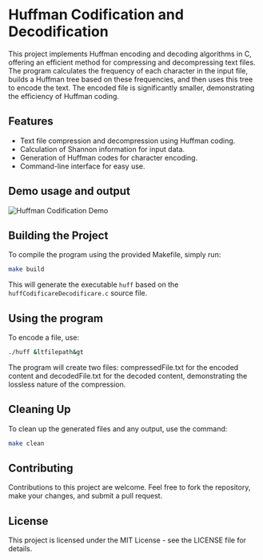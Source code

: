 # Huffman Codification and Decodification

This project implements Huffman encoding and decoding algorithms in C, offering an efficient method for compressing and decompressing text files. The program calculates the frequency of each character in the input file, builds a Huffman tree based on these frequencies, and then uses this tree to encode the text. The encoded file is significantly smaller, demonstrating the efficiency of Huffman coding.

## Features
- Text file compression and decompression using Huffman coding.
- Calculation of Shannon information for input data.
- Generation of Huffman codes for character encoding.
- Command-line interface for easy use.

## Demo usage and output

![Huffman Codification Demo](https://i.giphy.com/gw3IWyGkC0rsazTi.webp)

## Building the Project

To compile the program using the provided Makefile, simply run:

```bash
make build
```

This will generate the executable `huff` based on the `huffCodificareDecodificare.c` source file.

## Using the program

To encode a file, use:
```bash
./huff &ltfilepath&gt
```

The program will create two files: compressedFile.txt for the encoded content and decodedFile.txt for the decoded content, demonstrating the lossless nature of the compression.

## Cleaning Up

To clean up the generated files and any output, use the command:

```bash
make clean
```

## Contributing
Contributions to this project are welcome. Feel free to fork the repository, make your changes, and submit a pull request.

## License
This project is licensed under the MIT License - see the LICENSE file for details.
